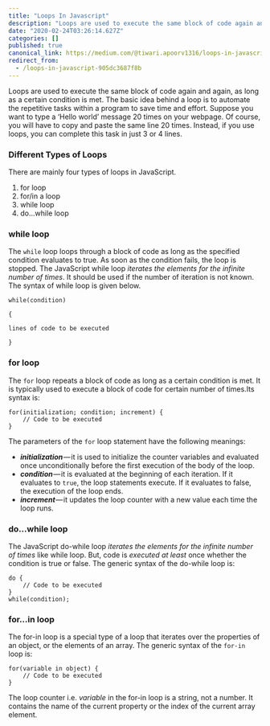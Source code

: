 ```yaml
---
title: "Loops In Javascript"
description: "Loops are used to execute the same block of code again and again, as long as a certain condition is met. The basic idea behind a loop is…"
date: "2020-02-24T03:26:14.627Z"
categories: []
published: true
canonical_link: https://medium.com/@tiwari.apoorv1316/loops-in-javascript-905dc3687f8b
redirect_from:
  - /loops-in-javascript-905dc3687f8b
---
```


Loops are used to execute the same block of code again and again, as long as a certain condition is met. The basic idea behind a loop is to automate the repetitive tasks within a program to save time and effort. Suppose you want to type a ‘Hello world’ message 20 times on your webpage. Of course, you will have to copy and paste the same line 20 times. Instead, if you use loops, you can complete this task in just 3 or 4 lines.

### Different Types of Loops

There are mainly four types of loops in JavaScript.

1.  for loop
2.  for/in a loop
3.  while loop
4.  do…while loop

### while loop

The `while` loop loops through a block of code as long as the specified condition evaluates to true. As soon as the condition fails, the loop is stopped. The JavaScript while loop _iterates the elements for the infinite number of times_. It should be used if the number of iteration is not known. The syntax of while loop is given below.

```
while(condition)

{

lines of code to be executed

}
```

### for loop

The `for` loop repeats a block of code as long as a certain condition is met. It is typically used to execute a block of code for certain number of times.Its syntax is:

```
for(initialization; condition; increment) {
    // Code to be executed
}
```

The parameters of the `for` loop statement have the following meanings:

-   **_initialization_** — it is used to initialize the counter variables and evaluated once unconditionally before the first execution of the body of the loop.
-   **_condition_** — it is evaluated at the beginning of each iteration. If it evaluates to `true`, the loop statements execute. If it evaluates to false, the execution of the loop ends.
-   **_increment_** — it updates the loop counter with a new value each time the loop runs.

### do…while loop

The JavaScript do-while loop _iterates the elements for the infinite number of times_ like while loop. But, code is _executed at least_ once whether the condition is true or false. The generic syntax of the do-while loop is:

```
do {
    // Code to be executed
}
while(condition);
```

### for…in loop

The for-in loop is a special type of a loop that iterates over the properties of an object, or the elements of an array. The generic syntax of the `for-in` loop is:

```
for(variable in object) {
    // Code to be executed
}
```

The loop counter i.e. _variable_ in the for-in loop is a string, not a number. It contains the name of the current property or the index of the current array element.
